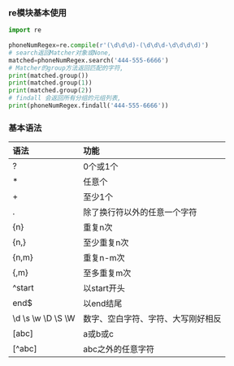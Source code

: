 ### re模块基本使用
```py
import re
    
phoneNumRegex=re.compile(r'(\d\d\d)-(\d\d\d-\d\d\d\d)')
# search返回Matcher对象或None,
matched=phoneNumRegex.search('444-555-6666')
# Matcher的group方法返回匹配的字符,
print(matched.group())
print(matched.group(1))
print(matched.group(2))
# findall 会返回所有分组的元组列表,
print(phoneNumRegex.findall('444-555-6666'))
```

### 基本语法

|语法|功能|
|:----|:----|
|?|0个或1个|
|*|任意个|
|+|至少1个|
|.|除了换行符以外的任意一个字符|
|{n}|重复n次|
|{n,}|至少重复n次|
|{n,m}|重复n-m次|
|{,m}|至多重复m次|
|^start|以start开头|
|end$|以end结尾|
|\\d \\s \\w \\D \\S \\W|数字、空白字符、字符、大写刚好相反|
|[abc]|a或b或c|
|[^abc]|abc之外的任意字符|

